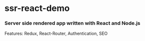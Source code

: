 # ssr-react-demo
### Server side rendered app written with React and Node.js

Features: Redux, React-Router, Authentication, SEO
